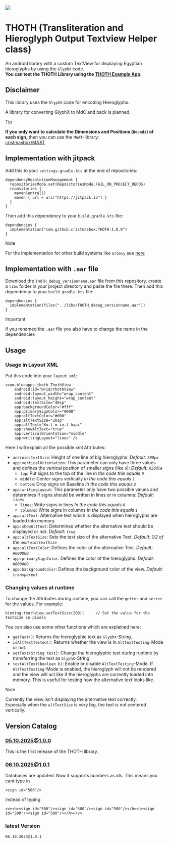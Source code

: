 [![](https://jitpack.io/v/cristmasbox/THOTH.svg)](https://jitpack.io/#cristmasbox/THOTH)

# THOTH (Transliteration and Hieroglyph Output Textview Helper class)
An android library with a custom TextView for displaying Egyptian hieroglyphs by using the `GlyphX` code.\
**You can test the THOTH Library using the [THOTH Example App](https://github.com/cristmasbox/THOTH-Example-App).**

## Disclaimer
This library uses the `GlyphX` code for encoding Hieroglyphs.

A library for converting GlyphX to MdC and back is planned.

> [!TIP]
> **If you only want to calculate the Dimensions and Positions (`Bounds`) of each sign**, then you can use the `MAAT`-library:\
> [cristmasbox/MAAT](https://github.com/cristmasbox/MAAT)

## Implementation with jitpack
Add this to your `settings.gradle.kts` at the end of repositories:
```
dependencyResolutionManagement {
  repositoriesMode.set(RepositoriesMode.FAIL_ON_PROJECT_REPOS)
  repositories {
    mavenCentral()
    maven { url = uri("https://jitpack.io") }
  }
}
```
Then add this dependency to your `build.gradle.kts` file:
```
dependencies {
  implementation("com.github.cristmasbox:THOTH:1.0.0")
}
```
> [!NOTE]
> For the implementation for other build systems like `Groovy` see [here](https://jitpack.io/#cristmasbox/THOTH/)

## Implementation with `.aar` file
Download the `THOTH_debug_versionname.aar` file from this repository, create a `libs` folder in your project directory and paste the file there. Then add this dependency to your `build.gradle.kts` file:
```
dependencies {
  implementation(files("../libs/THOTH_debug_versionname.aar"))
}
```

> [!IMPORTANT]
> If you renamed the `.aar` file you also have to change the name in the dependencies

## Usage
### Usage in Layout XML
Put this code into your `layout.xml`:
```
<com.blueapps.thoth.ThothView
    android:id="@+id/thothView"
    android:layout_width="wrap_content"
    android:layout_height="wrap_content"
    android:textSize="40sp"
    app:backgroundColor="#fff"
    app:primarySignColor="#000"
    app:altTextColor="#000"
    app:altTextSize="20sp"
    app:altText="Km.t m in.t hapi"
    app:showAltText="true"
    app:verticalOrientation="middle"
    app:writingLayout="lines" />
```
Here I will explain all the possible xml Attributes:

- `android:textSize`: Height of one line of big hieroglyphs. *Default: `200px`*
- `app:verticalOrientation`: This parameter can only have three values and defines the vertical position of smaller signs (like `n`): *Default: `middle`*
  - `top`: Put signs to the top of the line  *In the code this equals `0`*
  - `middle`: Center signs vertically        *In the code this equals `1`*
  - `bottom`: Drop signs on Baseline         *In the code this equals `2`*
- `app:writingLayout`: This parameter only have two possible values and determines if signs should be written in lines or in columns: *Default: `lines`*
  - `lines`: Write signs in lines            *In the code this equals `0`*
  - `columns`: Write signs in columns        *In the code this equals `1`*
- `app:altText`: Alternative text which is displayed when hieroglyphs are loaded into memory.
- `app:showAltText`: Determines whether the alternative text should be displayed or not. *Default: `true`*
- `app:altTextSize`: Sets the text size of the alternative Text. *Default: 1/2 of the `android:textSize`*
- `app:altTextColor`: Defines the color of the alternative Text. *Default: `#000000`*
- `app:primarySignColor`: Defines the color of the hieroglyphs. *Default: `#000000`*
- `app:backgroundColor`: Defines the background color of the view. *Default: `transparent`*

### Changing values at runtime
To change the Attributes during runtime, you can call the `getter` and `setter` for the values. For example:
```
binding.thothView.setTextSize(200);     // Set the value for the textSize in pixels
```

You can also use some other functions which are explained here:

- `getText()`: Returns the hieroglyphic text as `GlyphX`-String.
- `isAltTextTested()`: Returns whether the view is in `AltTextTesting`-Mode or not.
- `setText(String text)`: Change the hieroglyphic text during runtime by transferring the text as `GlyphX`-String.
- `testAltText(boolean b)`: Enable or disable `AltTextTesting`-Mode. If `AltTextTesting`-Mode is enabled, the hieroglyph will not be rendered
and the view will act like if the hieroglyphs are currently loaded into memory. This is useful for testing how the alternative text looks like.

> [!NOTE]
> Currently the view isn't displaying the alternative text correctly.\
> Especially when the `altTextSize` is very big, the text is not centered vertically.

## Version Catalog
### 05.10.2025@1.0.0
This is the first release of the THOTH library.
### 06.10.2025@1.0.1
Databases are updated.
Now it supports numbers as ids. This means you cant type in 
```
<sign id="500"/>
```
instead of typing
```
<v><h><sign id="500"/><sign id="500"/><sign id="500"/></h><h><sign id="500"/><sign id="500"/></h></v>
```

### latest Version
`06.10.2025@1.0.1`
